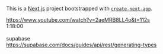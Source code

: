 This is a [Next.js](https://nextjs.org/) project bootstrapped with [`create-next-app`](https://github.com/vercel/next.js/tree/canary/packages/create-next-app).

https://www.youtube.com/watch?v=2aeMRB8LL4o&t=112s
<br />
1:18:00
<br />
<br />
supabase
<br />
https://supabase.com/docs/guides/api/rest/generating-types
<br />
